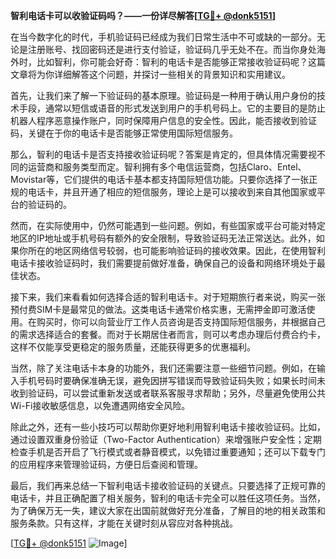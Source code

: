 **智利电话卡可以收验证码吗？——一份详尽解答[[TG💪+ @donk5151](https://t.me/s/donk5151)]**

在当今数字化的时代，手机验证码已经成为我们日常生活中不可或缺的一部分。无论是注册账号、找回密码还是进行支付验证，验证码几乎无处不在。而当你身处海外时，比如智利，你可能会好奇：智利的电话卡是否能够正常接收验证码呢？这篇文章将为你详细解答这个问题，并探讨一些相关的背景知识和实用建议。

首先，让我们来了解一下验证码的基本原理。验证码是一种用于确认用户身份的技术手段，通常以短信或语音的形式发送到用户的手机号码上。它的主要目的是防止机器人程序恶意操作账户，同时保障用户信息的安全性。因此，能否接收到验证码，关键在于你的电话卡是否能够正常使用国际短信服务。

那么，智利的电话卡是否支持接收验证码呢？答案是肯定的，但具体情况需要视不同的运营商和服务类型而定。智利拥有多个电信运营商，包括Claro、Entel、Movistar等，它们提供的电话卡基本都支持国际短信功能。只要你选择了一张正规的电话卡，并且开通了相应的短信服务，理论上是可以接收到来自其他国家或平台的验证码的。

然而，在实际使用中，仍然可能遇到一些问题。例如，有些国家或平台可能对特定地区的IP地址或手机号码有额外的安全限制，导致验证码无法正常送达。此外，如果你所在的地区网络信号较弱，也可能影响验证码的接收效果。因此，在使用智利电话卡接收验证码时，我们需要提前做好准备，确保自己的设备和网络环境处于最佳状态。

接下来，我们来看看如何选择合适的智利电话卡。对于短期旅行者来说，购买一张预付费SIM卡是最常见的做法。这类电话卡通常价格实惠，无需押金即可激活使用。在购买时，你可以向营业厅工作人员咨询是否支持国际短信服务，并根据自己的需求选择适合的套餐。而对于长期居住者而言，则可以考虑办理后付费合约卡，这样不仅能享受更稳定的服务质量，还能获得更多的优惠福利。

当然，除了关注电话卡本身的功能外，我们还需要注意一些细节问题。例如，在输入手机号码时要确保准确无误，避免因拼写错误而导致验证码失败；如果长时间未收到验证码，可以尝试重新发送或者联系客服寻求帮助；另外，尽量避免使用公共Wi-Fi接收敏感信息，以免遭遇网络安全风险。

除此之外，还有一些小技巧可以帮助你更好地利用智利电话卡接收验证码。比如，通过设置双重身份验证（Two-Factor Authentication）来增强账户安全性；定期检查手机是否开启了飞行模式或者静音模式，以免错过重要通知；还可以下载专门的应用程序来管理验证码，方便日后查阅和管理。

最后，我们再来总结一下智利电话卡接收验证码的关键点。只要选择了正规可靠的电话卡，并且正确配置了相关服务，智利的电话卡完全可以胜任这项任务。当然，为了确保万无一失，建议大家在出国前就做好充分准备，了解目的地的相关政策和服务条款。只有这样，才能在关键时刻从容应对各种挑战。

[[TG💪+ @donk5151](https://t.me/s/donk5151) ![Image](https://i.postimg.cc/rwNCRYN7/Snipaste-2025-04-30-17-27-05.png)]